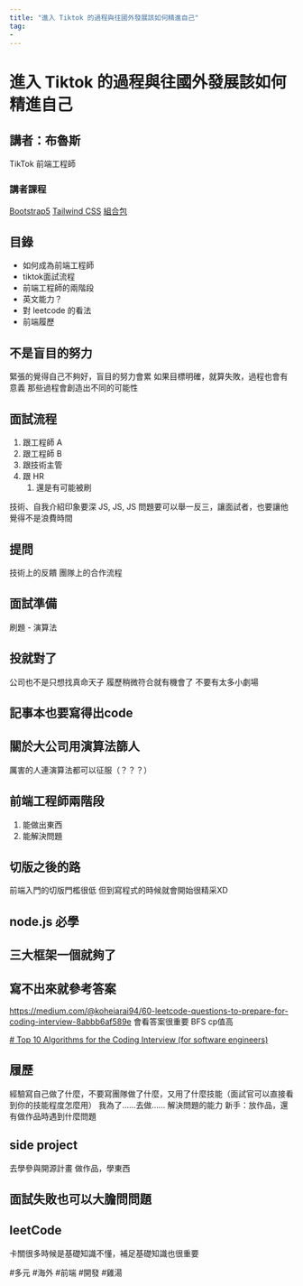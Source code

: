 ```yaml
---
title: "進入 Tiktok 的過程與往國外發展該如何精進自己"
tag: 
- 
---
```

# 進入 Tiktok 的過程與往國外發展該如何精進自己
## 講者：布魯斯
TikTok 前端工程師
### 講者課程
[Bootstrap5](https://hiskio.com/fundraising/529/about?s=tc)
[Tailwind CSS](https://hiskio.com/fundraising/533/about?s=tc)
[組合包](https://hiskio.com/packages/LJrNdGmy6)

## 目錄
- 如何成為前端工程師
- tiktok面試流程
- 前端工程師的兩階段
- 英文能力？
- 對 leetcode 的看法
- 前端履歷

## 不是盲目的努力
緊張的覺得自己不夠好，盲目的努力會累
如果目標明確，就算失敗，過程也會有意義
那些過程會創造出不同的可能性

## 面試流程
1. 跟工程師 A
2. 跟工程師 B
3. 跟技術主管
4. 跟 HR
	1. 還是有可能被刷

技術、自我介紹印象要深
JS, JS, JS
問題要可以舉一反三，讓面試者，也要讓他覺得不是浪費時間
## 提問
技術上的反饋
團隊上的合作流程

## 面試準備
刷題
	- 演算法
	
## 投就對了
公司也不是只想找真命天子
履歷稍微符合就有機會了
不要有太多小劇場

## 記事本也要寫得出code

## 關於大公司用演算法篩人
厲害的人連演算法都可以征服（？？？）

## 前端工程師兩階段
1. 能做出東西
2. 能解決問題

## 切版之後的路
前端入門的切版門檻很低
但到寫程式的時候就會開始很精采XD

## node.js 必學

## 三大框架一個就夠了

## 寫不出來就參考答案
https://medium.com/@koheiarai94/60-leetcode-questions-to-prepare-for-coding-interview-8abbb6af589e
會看答案很重要
BFS cp值高

[# Top 10 Algorithms for the Coding Interview (for software engineers)](https://www.youtube.com/watch?v=r1MXwyiGi_U)
## 履歷
經驗寫自己做了什麼，不要寫團隊做了什麼，又用了什麼技能（面試官可以直接看到你的技能程度怎麼用）
我為了……去做……
解決問題的能力
新手：放作品，還有做作品時遇到什麼問題


## side project
去學參與開源計畫
做作品，學東西

## 面試失敗也可以大膽問問題

## leetCode
卡關很多時候是基礎知識不懂，補足基礎知識也很重要


#多元 #海外 #前端 #開發 #雞湯